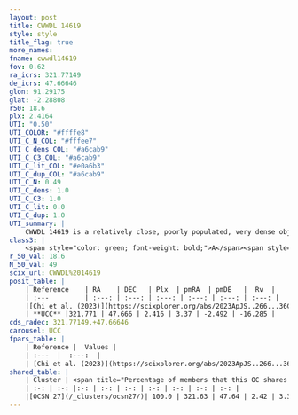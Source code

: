 ```yaml
---
layout: post
title: CWWDL 14619
style: style
title_flag: true
more_names: 
fname: cwwdl14619
fov: 0.62
ra_icrs: 321.77149
de_icrs: 47.66646
glon: 91.29175
glat: -2.28808
r50: 18.6
plx: 2.4164
UTI: "0.50"
UTI_COLOR: "#ffffe8"
UTI_C_N_COL: "#fffee7"
UTI_C_dens_COL: "#a6cab9"
UTI_C_C3_COL: "#a6cab9"
UTI_C_lit_COL: "#e0a6b3"
UTI_C_dup_COL: "#a6cab9"
UTI_C_N: 0.49
UTI_C_dens: 1.0
UTI_C_C3: 1.0
UTI_C_lit: 0.0
UTI_C_dup: 1.0
UTI_summary: |
    CWWDL 14619 is a relatively close, poorly populated, very dense object of very high C3 quality. It was recently reported in the literature. This object shares a large percentage of members with a later reported entry.
class3: |
    <span style="color: green; font-weight: bold;">A</span><span style="color: green; font-weight: bold;">A</span>
r_50_val: 18.6
N_50_val: 49
scix_url: CWWDL%2014619
posit_table: |
    | Reference    | RA    | DEC   | Plx  | pmRA  | pmDE   |  Rv  |
    | :---         | :---: | :---: | :---: | :---: | :---: | :---: |
    |[Chi et al. (2023)](https://scixplorer.org/abs/2023ApJS..266...36C) | 321.669 | 47.66 | 2.399 | 3.355 | -2.521 | -15.048 |
    | **UCC** |321.771 | 47.666 | 2.416 | 3.37 | -2.492 | -16.285 | 
cds_radec: 321.77149,+47.66646
carousel: UCC
fpars_table: |
    | Reference |  Values |
    | :---  |  :---:  |
    | [Chi et al. (2023)](https://scixplorer.org/abs/2023ApJS..266...36C) | `logAge=6.56, Z=-0.18` |
shared_table: |
    | Cluster | <span title="Percentage of members that this OC shares with the ones listed">%</span>   | RA   | DEC   | Plx   | pmRA  | pmDE  | Rv | UTI |
    | :-: | :-: |:-: | :-: | :-: | :-: | :-: | :-: | :-: |
    |[OCSN 27](/_clusters/ocsn27/)| 100.0 | 321.63 | 47.64 | 2.42 | 3.33 | -2.49 | -15.46 |0.33 |
---
```

